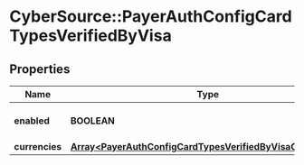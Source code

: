 # CyberSource::PayerAuthConfigCardTypesVerifiedByVisa

## Properties
Name | Type | Description | Notes
------------ | ------------- | ------------- | -------------
**enabled** | **BOOLEAN** |  | [optional] [default to true]
**currencies** | [**Array&lt;PayerAuthConfigCardTypesVerifiedByVisaCurrencies&gt;**](PayerAuthConfigCardTypesVerifiedByVisaCurrencies.md) |  | [optional] 


